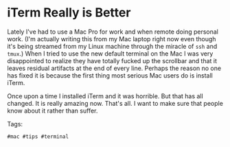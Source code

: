# iTerm Really is Better

Lately I've had to use a Mac Pro for work and when remote doing personal
work. (I'm actually writing this from my Mac laptop right now even though
it's being streamed from my Linux machine through the miracle of `ssh`
and `tmux`.) When I tried to use the new default terminal on the Mac I
was very disappointed to realize they have totally fucked up the
scrollbar and that it leaves residual artifacts at the end of every
line. Perhaps the reason no one has fixed it is because the first thing
most serious Mac users do is install iTerm.

Once upon a time I installed iTerm and it was horrible. But that has all
changed. It is really amazing now. That's all. I want to make sure that
people know about it rather than suffer.

Tags:

    #mac #tips #terminal
